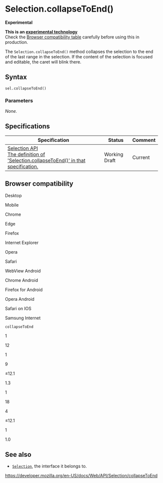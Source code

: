 Selection.collapseToEnd()
=========================

**Experimental**

**This is an [experimental technology](https://developer.mozilla.org/en-US/docs/MDN/Guidelines/Conventions_definitions#experimental)**  
Check the [Browser compatibility table](#browser_compatibility) carefully before using this in production.

The `Selection.collapseToEnd()` method collapses the selection to the end of the last range in the selection. If the content of the selection is focused and editable, the caret will blink there.

Syntax
------

    sel.collapseToEnd()

### Parameters

*None.*

Specifications
--------------

<table><thead><tr class="header"><th>Specification</th><th>Status</th><th>Comment</th></tr></thead><tbody><tr class="odd"><td><a href="https://w3c.github.io/selection-api/#dom-selection-collapsetoend">Selection API<br />
<span class="small">The definition of 'Selection.collapseToEnd()' in that specification.</span></a></td><td><span class="spec-wd">Working Draft</span></td><td>Current</td></tr></tbody></table>

Browser compatibility
---------------------

Desktop

Mobile

Chrome

Edge

Firefox

Internet Explorer

Opera

Safari

WebView Android

Chrome Android

Firefox for Android

Opera Android

Safari on IOS

Samsung Internet

`collapseToEnd`

1

12

1

9

≤12.1

1.3

1

18

4

≤12.1

1

1.0

See also
--------

-   [`Selection`](../selection), the interface it belongs to.

<a href="https://developer.mozilla.org/en-US/docs/Web/API/Selection/collapseToEnd" class="_attribution-link">https://developer.mozilla.org/en-US/docs/Web/API/Selection/collapseToEnd</a>
